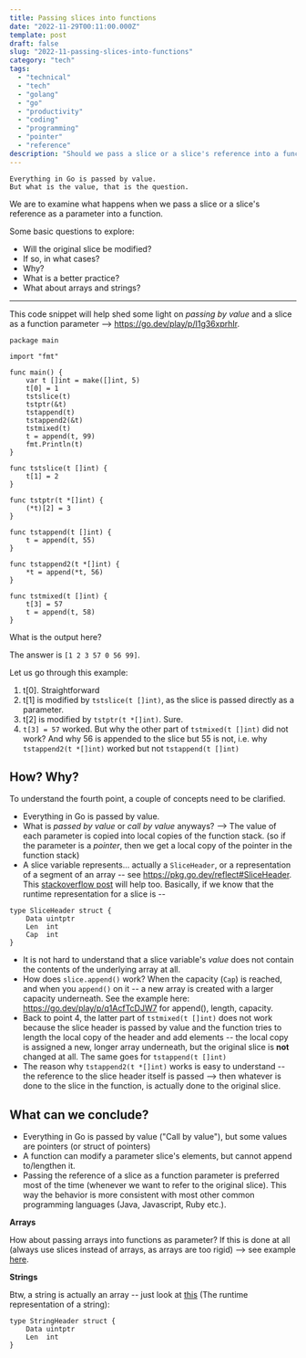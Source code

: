 ```yaml
---
title: Passing slices into functions
date: "2022-11-29T00:11:00.000Z"
template: post
draft: false
slug: "2022-11-passing-slices-into-functions" 
category: "tech"
tags:
  - "technical"
  - "tech"
  - "golang"
  - "go"
  - "productivity"
  - "coding"
  - "programming"
  - "pointer"
  - "reference"
description: "Should we pass a slice or a slice's reference into a function?"
---
```


```
Everything in Go is passed by value.
But what is the value, that is the question.
```

We are to examine what happens when we pass a slice or a slice's reference as a parameter into a function.

Some basic questions to explore:
- Will the original slice be modified?
- If so, in what cases?
- Why?
- What is a better practice?
- What about arrays and strings?


---

This code snippet will help shed some light on *passing by value* and a slice as a function parameter --> https://go.dev/play/p/I1g36xprhIr.


```
package main

import "fmt"

func main() {
	var t []int = make([]int, 5)
	t[0] = 1
	tstslice(t)
	tstptr(&t)
	tstappend(t)
	tstappend2(&t)
	tstmixed(t)
	t = append(t, 99)
	fmt.Println(t)
}

func tstslice(t []int) {
	t[1] = 2
}

func tstptr(t *[]int) {
	(*t)[2] = 3
}

func tstappend(t []int) {
	t = append(t, 55)
}

func tstappend2(t *[]int) {
	*t = append(*t, 56)
}

func tstmixed(t []int) {
	t[3] = 57
	t = append(t, 58)
}
```

What is the output here?

The answer is `[1 2 3 57 0 56 99]`.

Let us go through this example:

1. t[0]. Straightforward
2. t[1] is modified by `tstslice(t []int)`, as the slice is passed directly as a parameter.
3. t[2] is modified by `tstptr(t *[]int)`. Sure.
4. `t[3] = 57` worked. But why the other part of `tstmixed(t []int)` did not work? And why 56 is appended to the slice but 55 is not, i.e. why `tstappend2(t *[]int)` worked but not `tstappend(t []int)`

## How? Why?

To understand the fourth point, a couple of concepts need to be clarified.

- Everything in Go is passed by value.
- What is *passed by value* or *call by value* anyways? --> The value of each parameter is copied into local copies of the function stack. (so if the parameter is a *pointer*, then we get a local copy of the pointer in the function stack)
- A slice variable represents... actually a `SliceHeader`, or a representation of a segment of an array -- see https://pkg.go.dev/reflect#SliceHeader. This [stackoverflow post](https://stackoverflow.com/questions/39993688/are-slices-passed-by-value) will help too. Basically, if we know that the runtime representation for a slice is --
```
type SliceHeader struct {
	Data uintptr
	Len  int
	Cap  int
}
```

- It is not hard to understand that a slice variable's *value* does not contain the contents of the underlying array at all.
- How does `slice.append()` work? When the capacity (`Cap`) is reached, and when you `append()` on it -- a new array is created with a larger capacity underneath. See the example here: https://go.dev/play/p/q1AcfTcDJW7 for append(), length, capacity.
- Back to point 4, the latter part of `tstmixed(t []int)` does not work because the slice header is passed by value and the function tries to length the local copy of the header and add elements -- the local copy is assigned a new, longer array underneath, but the original slice is **not** changed at all. The same goes for `tstappend(t []int)`
- The reason why `tstappend2(t *[]int)` works is easy to understand -- the reference to the slice header itself is passed --> then whatever is done to the slice in the function, is actually done to the original slice.

## What can we conclude?

- Everything in Go is passed by value ("Call by value"), but some values are pointers (or struct of pointers)
- A function can modify a parameter slice's elements, but cannot append to/lengthen it.
- Passing the reference of a slice as a function parameter is preferred most of the time (whenever we want to refer to the original slice). This way the behavior is more consistent with most other common programming languages (Java, Javascript, Ruby etc.).

**Arrays**

How about passing arrays into functions as parameter? If this is done at all (always use slices instead of arrays, as arrays are too rigid) --> see example [here](https://go.dev/play/p/oplXz_h1JLf).

**Strings**

Btw, a string is actually an array -- just look at [this](https://pkg.go.dev/reflect#StringHeader) (The runtime representation of a string):

```
type StringHeader struct {
	Data uintptr
	Len  int
}
```
